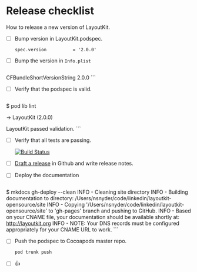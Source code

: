 # Release checklist

How to release a new version of LayoutKit.

- [ ] Bump version in LayoutKit.podspec.

    `spec.version          = '2.0.0'`
- [ ] Bump the version in `Info.plist`

    ```
<key>CFBundleShortVersionString</key>
<string>2.0.0</string>
    ```
- [ ] Verify that the podspec is valid.

    ```
$ pod lib lint

 -> LayoutKit (2.0.0)

LayoutKit passed validation.
    ```
- [ ] Verify that all tests are passing.

    [![Build Status](https://travis-ci.org/linkedin/LayoutKit.svg?branch=master)](https://travis-ci.org/linkedin/LayoutKit)
- [ ] [Draft a release](https://github.com/linkedin/LayoutKit/releases) in Github and write release notes.
- [ ] Deploy the documentation

    ```bash
$ mkdocs gh-deploy --clean
INFO    -  Cleaning site directory 
INFO    -  Building documentation to directory: /Users/nsnyder/code/linkedin/layoutkit-opensource/site 
INFO    -  Copying '/Users/nsnyder/code/linkedin/layoutkit-opensource/site' to 'gh-pages' branch and pushing to GitHub. 
INFO    -  Based on your CNAME file, your documentation should be available shortly at: http://layoutkit.org 
INFO    -  NOTE: Your DNS records must be configured appropriately for your CNAME URL to work. 
    ```
- [ ] Push the podspec to Cocoapods master repo.
    
    `pod trunk push`
- [ ] 👍
